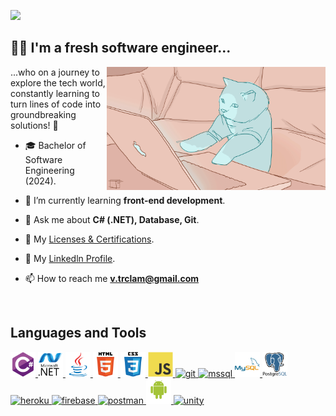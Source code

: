 <!-- statistic badges -->
![](https://komarev.com/ghpvc/?username=vliam0206&color=red) 

<!-- followers & stars
&nbsp;&nbsp; <img alt="GitHub followers" src="https://img.shields.io/github/followers/vliam0206?style=social"> &nbsp;&nbsp; <img alt="GitHub User's stars" src="https://img.shields.io/github/stars/vliam0206?style=social">  
-->

<!-- welcome banner -->
<!-- [![Typing SVG](http://readme-typing-svg.herokuapp.com?font=Nerko+One&size=30&duration=4000&pause=100&color=F74D4D&center=true&vCenter=true&width=435&lines=Hello%2C+I+am+vliam.;Welcome+to+my+GitHub+profile!)](https://git.io/typing-svg) -->

<!--main-->
## 👧🏻  I'm a fresh software engineer...

<p><img align="right"  src="./assets/cat-typing.gif" width="350"/></p>

...who on a journey to explore the tech world, constantly learning to turn lines of code into groundbreaking solutions! 🚀

- 🎓 Bachelor of Software Engineering (2024).

- 🌱 I’m currently learning **front-end development**.

- 💬 Ask me about **C# (.NET), Database, Git**.

- 🏅 My [Licenses & Certifications](https://www.linkedin.com/in/lamvo0602/details/certifications/).

- 🪪 My [Linkedln Profile](https://www.linkedin.com/in/lamvo0602/?locale=vi_VN).

- 📫 How to reach me **[v.trclam@gmail.com](mailto:v.trclam@gmail.com)**
</br>

## Languages and Tools
<p align="left">    
    <a name="c-sharp" href="https://www.w3schools.com/cs/" target="_blank" rel="noreferrer" text-decoration="none">
        <img src="https://raw.githubusercontent.com/devicons/devicon/master/icons/csharp/csharp-original.svg" alt="csharp" width="40" height="40" text-align="center" />
    </a>
    <a name="dot-net" href="https://dotnet.microsoft.com/" target="_blank" rel="noreferrer">
        <img src="https://raw.githubusercontent.com/devicons/devicon/master/icons/dot-net/dot-net-original-wordmark.svg" alt="dotnet" width="40" height="40" />
    </a>
    <a name="java" href="https://www.java.com" target="_blank" rel="noreferrer">
        <img src="https://raw.githubusercontent.com/devicons/devicon/master/icons/java/java-original.svg" alt="java" width="40" height="40" />
    </a>
    <a name="html" href="https://www.w3.org/html/" target="_blank" rel="noreferrer">
        <img src="https://raw.githubusercontent.com/devicons/devicon/master/icons/html5/html5-original-wordmark.svg" alt="html5" width="40" height="40" />
    </a>    
    <a name="css" href="https://www.w3schools.com/css/" target="_blank" rel="noreferrer">
        <img src="https://raw.githubusercontent.com/devicons/devicon/master/icons/css3/css3-original-wordmark.svg" alt="css3" width="40" height="40" />
    </a>    
    <a name="js" href="https://developer.mozilla.org/en-US/docs/Web/JavaScript" target="_blank" rel="noreferrer">
        <img src="https://raw.githubusercontent.com/devicons/devicon/master/icons/javascript/javascript-original.svg" alt="javascript" width="40" height="40" />
    </a>
    <a name="github" href="https://github.com/" target="_blank" rel="noreferrer">
        <img src="https://github.githubassets.com/assets/GitHub-Mark-ea2971cee799.png" alt="git" width="40" height="40" />
    </a>
    <a name="sql-server" href="https://www.microsoft.com/en-us/sql-server" target="_blank" rel="noreferrer">
        <img src="https://www.svgrepo.com/show/303229/microsoft-sql-server-logo.svg" alt="mssql" width="40" height="40" />
    </a>
    <a name="mysql" href="https://www.mysql.com/" target="_blank" rel="noreferrer">
        <img src="https://raw.githubusercontent.com/devicons/devicon/master/icons/mysql/mysql-original-wordmark.svg" alt="mysql" width="40" height="40" />
    </a>
    <a name="postgresql" href="https://www.postgresql.org" target="_blank" rel="noreferrer">
        <img src="https://raw.githubusercontent.com/devicons/devicon/master/icons/postgresql/postgresql-original-wordmark.svg" alt="postgresql" width="40" height="40" />
    </a>        
    <a name="heroku" href="https://heroku.com" target="_blank" rel="noreferrer">
        <img src="https://www.vectorlogo.zone/logos/heroku/heroku-icon.svg" alt="heroku" width="40" height="40" />
    </a>          
    <a name="firbase" href="https://firebase.google.com/" target="_blank" rel="noreferrer">
        <img src="https://www.vectorlogo.zone/logos/firebase/firebase-icon.svg" alt="firebase" width="40" height="40" />
    </a>
    <a name="postman" href="https://postman.com" target="_blank" rel="noreferrer">
        <img src="https://www.vectorlogo.zone/logos/getpostman/getpostman-icon.svg" alt="postman" width="40" height="40" />
    </a>
    <a name="android" href="https://developer.android.com" target="_blank" rel="noreferrer">
        <img src="https://raw.githubusercontent.com/devicons/devicon/master/icons/android/android-original-wordmark.svg" alt="android" width="40" height="40" />
    </a>
    <a name="unity" href="https://unity.com/" target="_blank" rel="noreferrer">
        <img src="https://www.vectorlogo.zone/logos/unity3d/unity3d-icon.svg" alt="unity" width="40" height="40" />
    </a>
</p>

<!--my stats-->
<!-- <p><img align="right" src="https://github-readme-stats.vercel.app/api/top-langs?username=vliam0206&show_icons=true&locale=en&layout=compact" alt="vliam0206" /></p> -->
<!-- <p><img src="https://github-readme-stats.vercel.app/api?username=vliam0206&show_icons=true&locale=en" alt="vliam0206" /></p>
<p><img src="https://github-readme-streak-stats.herokuapp.com/?user=vliam0206&" alt="vliam0206" /></p> -->

